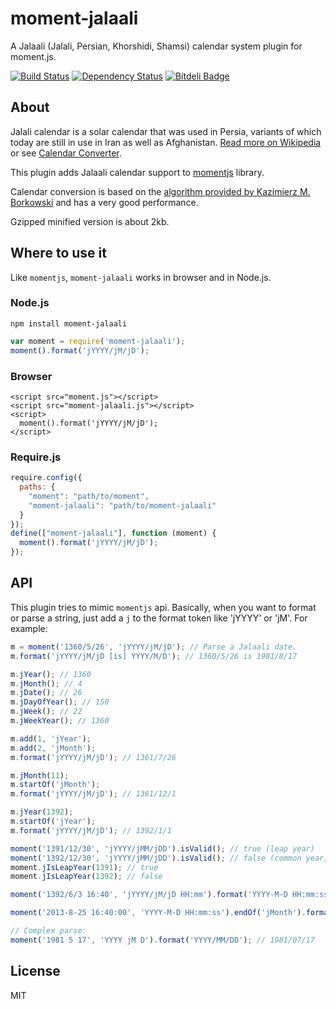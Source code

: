 moment-jalaali
==============

A Jalaali (Jalali, Persian, Khorshidi, Shamsi) calendar system plugin for moment.js.

[![Build Status](https://travis-ci.org/behrang/moment-jalaali.png?branch=master)](https://travis-ci.org/behrang/moment-jalaali)
[![Dependency Status](https://gemnasium.com/behrang/moment-jalaali.png)](https://gemnasium.com/behrang/moment-jalaali)
[![Bitdeli Badge](https://d2weczhvl823v0.cloudfront.net/behrang/moment-jalaali/trend.png)](https://bitdeli.com/free "Bitdeli Badge")

About
-----

Jalali calendar is a solar calendar that was used in Persia, variants of which today are still in use in Iran as well as Afghanistan. [Read more on Wikipedia](http://en.wikipedia.org/wiki/Jalali_calendar) or see [Calendar Converter](http://www.fourmilab.ch/documents/calendar/).

This plugin adds Jalaali calendar support to [momentjs](http://momentjs.com) library.

Calendar conversion is based on the [algorithm provided by Kazimierz M. Borkowski](http://www.astro.uni.torun.pl/~kb/Papers/EMP/PersianC-EMP.htm) and has a very good performance.

Gzipped minified version is about 2kb.

Where to use it
---------------

Like `momentjs`, `moment-jalaali` works in browser and in Node.js.

### Node.js

```shell
npm install moment-jalaali
```


```js
var moment = require('moment-jalaali');
moment().format('jYYYY/jM/jD');
```

### Browser

    <script src="moment.js"></script>
    <script src="moment-jalaali.js"></script>
    <script>
      moment().format('jYYYY/jM/jD');
    </script>

### Require.js

```js
require.config({
  paths: {
    "moment": "path/to/moment",
    "moment-jalaali": "path/to/moment-jalaali"
  }
});
define(["moment-jalaali"], function (moment) {
  moment().format('jYYYY/jM/jD');
});
```

API
---

This plugin tries to mimic `momentjs` api. Basically, when you want to format or parse a string, just add a `j` to the format token like 'jYYYY' or 'jM'. For example:

```js
m = moment('1360/5/26', 'jYYYY/jM/jD'); // Parse a Jalaali date.
m.format('jYYYY/jM/jD [is] YYYY/M/D'); // 1360/5/26 is 1981/8/17

m.jYear(); // 1360
m.jMonth(); // 4
m.jDate(); // 26
m.jDayOfYear(); // 150
m.jWeek(); // 22
m.jWeekYear(); // 1360

m.add(1, 'jYear');
m.add(2, 'jMonth');
m.format('jYYYY/jM/jD'); // 1361/7/26

m.jMonth(11);
m.startOf('jMonth');
m.format('jYYYY/jM/jD'); // 1361/12/1

m.jYear(1392);
m.startOf('jYear');
m.format('jYYYY/jM/jD'); // 1392/1/1

moment('1391/12/30', 'jYYYY/jMM/jDD').isValid(); // true (leap year)
moment('1392/12/30', 'jYYYY/jMM/jDD').isValid(); // false (common year)
moment.jIsLeapYear(1391); // true
moment.jIsLeapYear(1392); // false

moment('1392/6/3 16:40', 'jYYYY/jM/jD HH:mm').format('YYYY-M-D HH:mm:ss'); // 2013-8-25 16:40:00

moment('2013-8-25 16:40:00', 'YYYY-M-D HH:mm:ss').endOf('jMonth').format('jYYYY/jM/jD HH:mm:ss'); // 1392/6/31 23:59:59

// Complex parse:
moment('1981 5 17', 'YYYY jM D').format('YYYY/MM/DD'); // 1981/07/17
```

License
-------

MIT
